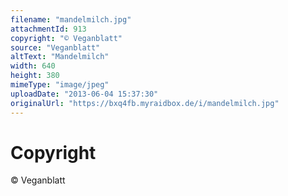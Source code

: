 ```yaml
---
filename: "mandelmilch.jpg"
attachmentId: 913
copyright: "© Veganblatt"
source: "Veganblatt"
altText: "Mandelmilch"
width: 640
height: 380
mimeType: "image/jpeg"
uploadDate: "2013-06-04 15:37:30"
originalUrl: "https://bxq4fb.myraidbox.de/i/mandelmilch.jpg"
---
```


# Copyright

© Veganblatt
